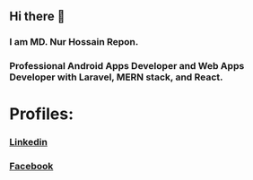 ## Hi there 👋
### I am MD. Nur Hossain Repon.
### Professional Android Apps Developer and Web Apps Developer with Laravel, MERN stack, and React.

# Profiles:
### [Linkedin](https://linkedin.com/in/nhrepon)
### [Facebook](https://facebook.com/nurhossain.repon.501)


<!--
**Nhrepon/NHRepon** is a ✨ _special_ ✨ repository because its `README.md` (this file) appears on your GitHub profile.

Here are some ideas to get you started:

- 🔭 I’m currently working on ...
- 🌱 I’m currently learning ...
- 👯 I’m looking to collaborate on ...
- 🤔 I’m looking for help with ...
- 💬 Ask me about ...
- 📫 How to reach me: ...
- 😄 Pronouns: ...
- ⚡ Fun fact: ...
-->
